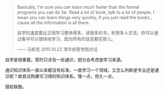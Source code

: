 > Basically, I'm sure you can learn much faster than the formal programs you can do far. Read a lot of book, talk to a lot of people. I mean you can learn things very quickly, if you just read the books , cause all the information is all there.
>
> 自学的速度要比正规学习要快得多。读很多的书，和很多人交流。你可以通过看书可以很快地学习，因为所有的信息都在那儿。
>
> —— 马斯克 2015.10.22 清华经管学院对话



自学是很重要。暂时只涉及一些通识，部分会考虑放学习来源。



通识知识体系一直以来都没有标准，一直学习一个领域，又怎么判断是专业还是通识呢？故尝试构建可习得的知识体系。慢一点，但久一点。



侵权联删。